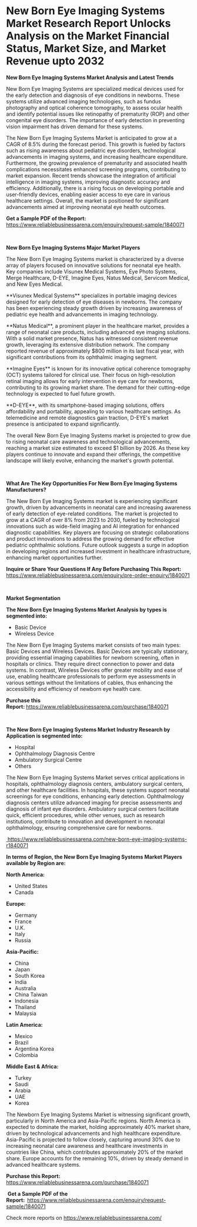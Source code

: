 <p><h1>New Born Eye Imaging Systems Market Research Report Unlocks Analysis on the Market Financial Status, Market Size, and Market Revenue upto 2032</h1></p><p><strong>New Born Eye Imaging Systems Market Analysis and Latest Trends</strong></p>
<p><p>New Born Eye Imaging Systems are specialized medical devices used for the early detection and diagnosis of eye conditions in newborns. These systems utilize advanced imaging technologies, such as fundus photography and optical coherence tomography, to assess ocular health and identify potential issues like retinopathy of prematurity (ROP) and other congenital eye disorders. The importance of early detection in preventing vision impairment has driven demand for these systems.</p><p>The New Born Eye Imaging Systems Market is anticipated to grow at a CAGR of 8.5% during the forecast period. This growth is fueled by factors such as rising awareness about pediatric eye disorders, technological advancements in imaging systems, and increasing healthcare expenditure. Furthermore, the growing prevalence of prematurity and associated health complications necessitates enhanced screening programs, contributing to market expansion. Recent trends showcase the integration of artificial intelligence in imaging systems, improving diagnostic accuracy and efficiency. Additionally, there is a rising focus on developing portable and user-friendly devices, enabling easier access to eye care in various healthcare settings. Overall, the market is positioned for significant advancements aimed at improving neonatal eye health outcomes.</p></p>
<p><strong>Get a Sample PDF of the Report:&nbsp;</strong> <a href="https://www.reliablebusinessarena.com/enquiry/request-sample/1840071?utm_campaign=3248&utm_medium=2&utm_source=Github&utm_content=ia&utm_term=05032025&utm_id=new-born-eye-imaging-systems">https://www.reliablebusinessarena.com/enquiry/request-sample/1840071</a></p>
<p>&nbsp;</p>
<p><strong>New Born Eye Imaging Systems Major Market Players</strong></p>
<p><p>The New Born Eye Imaging Systems market is characterized by a diverse array of players focused on innovative solutions for neonatal eye health. Key companies include Visunex Medical Systems, Eye Photo Systems, Merge Healthcare, D-EYE, Imagine Eyes, Natus Medical, Servicom Medical, and New Eyes Medical.</p><p>**Visunex Medical Systems** specializes in portable imaging devices designed for early detection of eye diseases in newborns. The company has been experiencing steady growth driven by increasing awareness of pediatric eye health and advancements in imaging technology.</p><p>**Natus Medical**, a prominent player in the healthcare market, provides a range of neonatal care products, including advanced eye imaging solutions. With a solid market presence, Natus has witnessed consistent revenue growth, leveraging its extensive distribution network. The company reported revenue of approximately $800 million in its last fiscal year, with significant contributions from its ophthalmic imaging segment.</p><p>**Imagine Eyes** is known for its innovative optical coherence tomography (OCT) systems tailored for clinical use. Their focus on high-resolution retinal imaging allows for early intervention in eye care for newborns, contributing to its growing market share. The demand for their cutting-edge technology is expected to fuel future growth.</p><p>**D-EYE**, with its smartphone-based imaging solutions, offers affordability and portability, appealing to various healthcare settings. As telemedicine and remote diagnostics gain traction, D-EYE's market presence is anticipated to expand significantly.</p><p>The overall New Born Eye Imaging Systems market is projected to grow due to rising neonatal care awareness and technological advancements, reaching a market size estimated to exceed $1 billion by 2026. As these key players continue to innovate and expand their offerings, the competitive landscape will likely evolve, enhancing the market's growth potential.</p></p>
<p>&nbsp;</p>
<p><strong>What Are The Key Opportunities For New Born Eye Imaging Systems Manufacturers?</strong></p>
<p><p>The New Born Eye Imaging Systems market is experiencing significant growth, driven by advancements in neonatal care and increasing awareness of early detection of eye-related conditions. The market is projected to grow at a CAGR of over 8% from 2023 to 2030, fueled by technological innovations such as wide-field imaging and AI integration for enhanced diagnostic capabilities. Key players are focusing on strategic collaborations and product innovations to address the growing demand for effective pediatric ophthalmic solutions. Future outlook suggests a surge in adoption in developing regions and increased investment in healthcare infrastructure, enhancing market opportunities further.</p></p>
<p><strong>Inquire or Share Your Questions If Any Before Purchasing This Report:</strong> <a href="https://www.reliablebusinessarena.com/enquiry/pre-order-enquiry/1840071?utm_campaign=3248&utm_medium=2&utm_source=Github&utm_content=ia&utm_term=05032025&utm_id=new-born-eye-imaging-systems">https://www.reliablebusinessarena.com/enquiry/pre-order-enquiry/1840071</a></p>
<p>&nbsp;</p>
<p><strong>Market Segmentation</strong></p>
<p><strong>The New Born Eye Imaging Systems Market Analysis by types is segmented into:</strong></p>
<p><ul><li>Basic Device</li><li>Wireless Device</li></ul></p>
<p><p>The New Born Eye Imaging Systems market consists of two main types: Basic Devices and Wireless Devices. Basic Devices are typically stationary, providing essential imaging capabilities for newborn screening, often in hospitals or clinics. They require direct connection to power and data systems. In contrast, Wireless Devices offer greater mobility and ease of use, enabling healthcare professionals to perform eye assessments in various settings without the limitations of cables, thus enhancing the accessibility and efficiency of newborn eye health care.</p></p>
<p><strong>Purchase this Report:&nbsp;</strong><a href="https://www.reliablebusinessarena.com/purchase/1840071?utm_campaign=3248&utm_medium=2&utm_source=Github&utm_content=ia&utm_term=05032025&utm_id=new-born-eye-imaging-systems">https://www.reliablebusinessarena.com/purchase/1840071</a></p>
<p>&nbsp;</p>
<p><strong>The New Born Eye Imaging Systems Market Industry Research by Application is segmented into:</strong></p>
<p><ul><li>Hospital</li><li>Ophthalmology Diagnosis Centre</li><li>Ambulatory Surgical Centre</li><li>Others</li></ul></p>
<p><p>The New Born Eye Imaging Systems Market serves critical applications in hospitals, ophthalmology diagnosis centers, ambulatory surgical centers, and other healthcare facilities. In hospitals, these systems support neonatal screenings for eye conditions, enhancing early detection. Ophthalmology diagnosis centers utilize advanced imaging for precise assessments and diagnosis of infant eye disorders. Ambulatory surgical centers facilitate quick, efficient procedures, while other venues, such as research institutions, contribute to innovation and development in neonatal ophthalmology, ensuring comprehensive care for newborns.</p></p>
<p><a href="https://www.reliablebusinessarena.com/new-born-eye-imaging-systems-r1840071?utm_campaign=3248&utm_medium=2&utm_source=Github&utm_content=ia&utm_term=05032025&utm_id=new-born-eye-imaging-systems">&nbsp;https://www.reliablebusinessarena.com/new-born-eye-imaging-systems-r1840071</a></p>
<p><strong>In terms of Region, the New Born Eye Imaging Systems Market Players available by Region are:</strong></p>
<p>
    <p> <strong> North America: </strong>
        <ul>
            <li>United States</li>
            <li>Canada</li>
        </ul>
        </p> 
    <p> <strong> Europe: </strong>
        <ul>
            <li>Germany</li>
            <li>France</li>
            <li>U.K.</li>
            <li>Italy</li>
            <li>Russia</li>
        </ul>
        </p> 
    <p> <strong> Asia-Pacific: </strong>
        <ul>
            <li>China</li>
            <li>Japan</li>
            <li>South Korea</li>
            <li>India</li>
            <li>Australia</li>
            <li>China Taiwan</li>
            <li>Indonesia</li>
            <li>Thailand</li>
            <li>Malaysia</li>
        </ul>
        </p> 
    <p> <strong> Latin America: </strong>
        <ul>
            <li>Mexico</li>
            <li>Brazil</li>
            <li>Argentina Korea</li>
            <li>Colombia</li>
        </ul>
        </p> 
    <p> <strong> Middle East & Africa: </strong>
        <ul>
            <li>Turkey</li>
            <li>Saudi</li>
            <li>Arabia</li>
            <li>UAE</li>
            <li>Korea</li>
        </ul>
    </p>
    </p>
<p><p>The Newborn Eye Imaging Systems Market is witnessing significant growth, particularly in North America and Asia-Pacific regions. North America is expected to dominate the market, holding approximately 40% market share, driven by technological advancements and high healthcare expenditure. Asia-Pacific is projected to follow closely, capturing around 30% due to increasing neonatal care awareness and healthcare investments in countries like China, which contributes approximately 20% of the market share. Europe accounts for the remaining 10%, driven by steady demand in advanced healthcare systems.</p></p>
<p><strong>Purchase this Report: </strong><a href="https://www.reliablebusinessarena.com/purchase/1840071?utm_campaign=3248&utm_medium=2&utm_source=Github&utm_content=ia&utm_term=05032025&utm_id=new-born-eye-imaging-systems">https://www.reliablebusinessarena.com/purchase/1840071</a></p>
<p>&nbsp;<strong>Get a Sample PDF of the Report:&nbsp;&nbsp;</strong><a href="https://www.reliablebusinessarena.com/enquiry/request-sample/1840071?utm_campaign=3248&utm_medium=2&utm_source=Github&utm_content=ia&utm_term=05032025&utm_id=new-born-eye-imaging-systems">https://www.reliablebusinessarena.com/enquiry/request-sample/1840071</a></p>
<p><strong></strong></p>
<p>Check more reports on <a href="https://www.reliablebusinessarena.com/?utm_campaign=3248&utm_medium=2&utm_source=Github&utm_content=ia&utm_term=05032025&utm_id=new-born-eye-imaging-systems">https://www.reliablebusinessarena.com/</a></p>